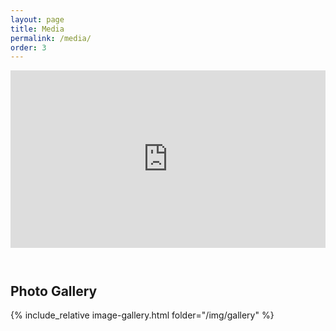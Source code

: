```yaml
---
layout: page
title: Media
permalink: /media/
order: 3
---
```


<!-- solo recital Debussy Sonata -->
<div class="iframe-container" style="width: 100%; padding-top: 56.25%; position: relative;">
<iframe style="position: absolute; inset: 0; height: 100%; width: 100%;" src="https://www.youtube.com/embed/videoseries?list=PL4ya39_0Kt8zRC60TXKNWZsjIks1WZlQJ" frameborder="0" allowfullscreen></iframe>
</div>

<br>

<h2 style="margin-top: 40px;">Photo Gallery</h2>

{% include_relative image-gallery.html folder="/img/gallery" %}